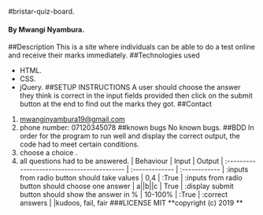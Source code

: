 #bristar-quiz-board.
#### By Mwangi Nyambura.
##Description
 This is a site where individuals can be able to do a test online and receive their marks immediately.
##Technologies used
 * HTML.
 * CSS.
 * jQuery.
##SETUP INSTRUCTIONS
 A user should choose the answer they think is correct in the input fields provided then click on the submit button at the end to find out the marks they got.
##Contact
1. mwanginyambura19@gmail.com
2. phone number: 07120345078
##known bugs
No known bugs.
##BDD
In order for the program to run well and display the correct output, the code had to meet certain conditions.
1. choose a choice .
2. all questions had to be answered.
| Behaviour                                           | Input          |  Output
| :------------------------------------------         | :------------- | :------------
| :inputs from radio button should take values        |    0,4         | :True
| :inputs from  radio button should choose one answer | a||b||c        | True
| :display submit button should show the answer in %  | 10-100%        | :True
| :correct answers                                    |                |kudoos, fail, fair
###LICENSE
MIT
**copyright (c) 2019 **
